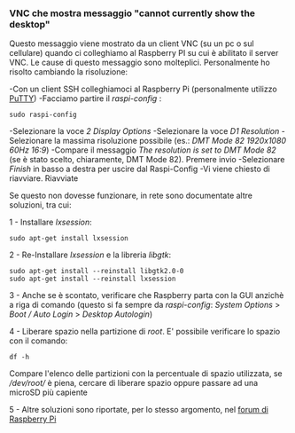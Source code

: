 ### VNC che mostra messaggio "cannot currently show the desktop"

Questo messaggio viene mostrato da un client VNC (su un pc o sul cellulare) quando ci colleghiamo al Raspberry PI su cui è abilitato il server VNC. Le cause di questo messaggio sono molteplici. Personalmente ho risolto cambiando la risoluzione:

-Con un client SSH colleghiamoci al Raspberry Pi (personalmente utilizzo [PuTTY](https://www.putty.org/))
-Facciamo partire il _raspi-config_ :  

    sudo raspi-config  
    
-Selezionare la voce _2 Display Options_
-Selezionare la voce _D1 Resolution_
-Selezionare la massima risoluzione possibile (es.: _DMT Mode 82 1920x1080 60Hz 16:9_)
-Compare il messaggio _The resolution is set to DMT Mode 82_ (se è stato scelto, chiaramente, DMT Mode 82). Premere invio
-Selezionare _Finish_ in basso a destra per uscire dal Raspi-Config
-Vi viene chiesto di riavviare. Riavviate
 
Se questo non dovesse funzionare, in rete sono documentate altre soluzioni, tra cui:
 
1 - Installare _lxsession_:
    
    sudo apt-get install lxsession
     
2 - Re-Installare _lxsession_ e la libreria _libgtk_:
   
    sudo apt-get install --reinstall libgtk2.0-0
    sudo apt-get install --reinstall lxsession
    
3 - Anche se è scontato, verificare che Raspberry parta con la GUI anzichè a riga di comando (questo si fa sempre da _raspi-config_: _System Options_ > _Boot / Auto Login_ > _Desktop Autologin_)

4 - Liberare spazio nella partizione di _root_. E' possibile verificare lo spazio con il comando:

    df -h

Compare l'elenco delle partizioni con la percentuale di spazio utilizzata, se _/dev/root/_ è piena, cercare di liberare spazio oppure passare ad una microSD più capiente

5 - Altre soluzioni sono riportate, per lo stesso argomento, nel [forum di Raspberry Pi](https://www.raspberrypi.org/forums/viewtopic.php?t=216737)
